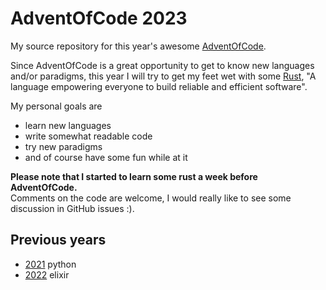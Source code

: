# AdventOfCode 2023

My source repository for this year's awesome [AdventOfCode](https://adventofcode.com).

Since AdventOfCode is a great opportunity to get to know new languages and/or paradigms,
this year I will try to get my feet wet with some [Rust](rust-lang.org), "A language empowering everyone
to build reliable and efficient software".

My personal goals are

- learn new languages
- write somewhat readable code
- try new paradigms
- and of course have some fun while at it

**Please note that I started to learn some rust a week before AdventOfCode.**  
Comments on the code are welcome, I would really like to see some discussion in GitHub issues :).

## Previous years

- [2021](https://github.com/UweKrause/advent21) python
- [2022](https://github.com/UweKrause/advent22) elixir